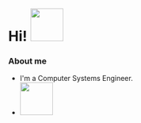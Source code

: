 # Hi! <img src="https://c.tenor.com/4sR1fHWU7FcAAAAC/saludo-mano.gif" width="66">

### About me

- I'm a Computer Systems Engineer.
- <img src="https://i.pinimg.com/originals/93/4f/9c/934f9c30ac3930e2befa06384e308888.png" width="66">

<!---
teresa-aguinaga/teresa-aguinaga is a ✨ special ✨ repository because its `README.md` (this file) appears on your GitHub profile.
You can click the Preview link to take a look at your changes.
--->
